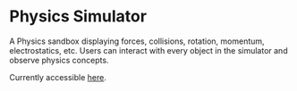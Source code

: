 # Physics Simulator
A Physics sandbox displaying forces, collisions, rotation, momentum, electrostatics, etc. 
Users can interact with every object in the simulator and observe physics concepts.  

Currently accessible [here](https://shanrauf.github.io/Physics-Sandbox/index.html).
